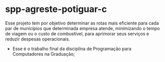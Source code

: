 # spp-agreste-potiguar-c
Esse projeto tem por objetivo determinar as rotas mais eficiente para cada par de municípios que determinada empresa atende, minimizando o tempo de viagem ou o custo de combustível, para aprimorar seus serviços e reduzir despesas operacionais.

- Esse é o trabalho final da disciplina de Programação para Computadores na Graduação;

